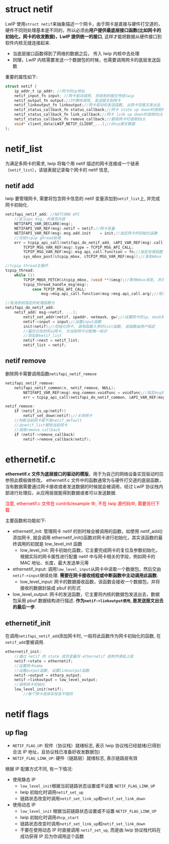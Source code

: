 # struct netif

LwIP 使用`struct netif`来抽象描述一个网卡，由于网卡是直接与硬件打交道的，硬件不同则处理基本是不同的，所以必须由**用户提供最底层接口函数(比如网卡的初始化，网卡的收发数据)，LwIP 提供统一的接口**, 这样才能把数据从硬件接口到软件内核无缝连接起来.

- 当底层接口函数得到了网络的数据之后， 传入 lwip 内核中去处理
- 同理，LwIP 内核需要发送一个数据包的时候，也需要调用网卡的底层发送函数

重要的属性如下:

```c
struct netif {
    ip_addr_t ip_addr; //网卡的ip地址
    netif_input_fn input; //网卡驱动调用, 将收到的报文传给lwip
    netif_output_fn output;//IP模块调用, 发送报文到网卡
    netif_linkoutput_fn linkoutput;//网卡驱动的发送函数, 从网卡将报文发出去
    netif_status_callback_fn status_callback;//网卡 state up down时调用的cb
    netif_status_callback_fn link_callback;//网卡 link up down时调用的cb
    netif_status_callback_fn remove_callback;//删除网卡时调用的cb
    void* client_data[LWIP_NETIF_CLIENT_...];//dhcp报文数据
};
```

# netif_list

为满足多网卡的需求, lwip 将每个用 netif 描述的网卡连接成一个链表（`netif_list`），该链表就记录每个网卡的 netif 信息,

## netif add

lwip 要管理网卡, 需要将包含网卡信息的 netif 变量添加到`netif_list`上, 并完成网卡初始化.

```c
netifapi_netif_add: //NETCONN API
    //定义api msg, 并填充内容
    NETIFAPI_VAR_DECLARE(msg);
    NETIFAPI_VAR_REF(msg).netif = netif;//网卡变量
    NETIFAPI_VAR_REF(msg).msg.add.init    = init;//指定网卡的初始化函数
    //交给tcpip ghread处理
    err = tcpip_api_call(netifapi_do_netif_add, &API_VAR_REF(msg).call);
        TCPIP_MSG_VAR_REF(msg).type = TCPIP_MSG_API_CALL;
        TCPIP_MSG_VAR_REF(msg).msg.api_call.function = fn;//指定处理函数
        sys_mbox_post(&tcpip_mbox, &TCPIP_MSG_VAR_REF(msg));//发到mbox

//tcpip thread主循环
tcpip_thread:
    while (1)
        TCPIP_MBOX_FETCH(&tcpip_mbox, (void **)&msg);//等待mbox消息, 并在等待时处理超时
        tcpip_thread_handle_msg(msg);
            case TCPIP_MSG_API_CALL:
                msg->msg.api_call.function(msg->msg.api_call.arg);//用发消息前指定的函数处理msg

//发消息前指定的处理函数为
netifapi_do_netif_add:
    netif_add( msg->netif, ...);
        netif_set_addr(netif, ipaddr, netmask, gw);//设置网卡的ip, mask和gw
        netif->input = input;//设置input函数
        init(netif);//初始化网卡, 调用函数入参的init函数, 该函数由用户指定
        //遍历已存的所以网卡, 为当前网卡分配唯一标识
        //添加到netif_list
        netif->next = netif_list;
        netif_list = netif;
```

## netif remove

删除网卡需要调用函数`netifapi_netif_remove`

```c
netifapi_netif_remove:
    netifapi_netif_common(n, netif_remove, NULL);
        NETIFAPI_VAR_REF(msg).msg.common.voidfunc = voidfunc;//指定msg处理函数
        err = tcpip_api_call(netifapi_do_netif_common, &API_VAR_REF(msg).call);

netif_remove:
    if (netif_is_up(netif))
        netif_set_down(netif);//关闭网卡
    //判断当前网卡是不是netif_default
    //从netif_list移除当前网卡
    //调用remove_callback
    if (netif->remove_callback)
        netif->remove_callback(netif);
```

# ethernetif.c

**ethernetif.c 文件为底层接口的驱动的模版**，用于为自己的网络设备实现驱动时应参照此模板做修改。
ethernetif.c 文件中的函数通常为与硬件打交道的底层函数，当有数据需要通过网卡接收或者发送数据的时候就会被调用，经过 LwIP 协议栈内部进行处理后，从应用层就能得到数据或者可以发送数据.

<font color='red'>注意, ethernetif.c 文件在 contrib/example 中, 不在 lwip 源代码中, 需要另行下载</font>

主要函数和功能如下:

- ethernetif_init: 管理网卡 netif 的到时候会被调用的函数，如使用 netif_add()添加网卡, 就会调用 ethernetif_init()函数对网卡进行初始化，其实该函数的最终调用的初就是 low_level_init 函数
  - low_level_init: 网卡初始化函数，它主要完成网卡的复位及参数初始化，根据实际的网卡属性进行配置 netif 中与网卡相关的字段，例如网卡的 MAC 地址、长度，最大发送单元等
- ethernetif_input: 调用`low_level_input`从网卡中读取一个数据包，然后交由`netif->input`继续处理. **需要在网卡接收线程或中断函数中主动调用此函数**.
  - low_level_input: 网卡的数据接收函数，该函数会接收一个数据包，并将接收的数据封装成 pbuf 的形式
- low_level_output: 网卡的发送函数，它主要将内核的数据包发送出去，数据包采用 pbuf 数据结构进行描述. **作为`netif->linkoutput使用`, 是发送报文出去的最后一步**.

## ethernetif_init

在调用`netifapi_netif_add`添加网卡时, 一般将此函数作为网卡初始化的函数, 在`netif_add`里被调用.

```c
ethernetif_init:
    //通过 netif 的 state 成员变量将 ethernetif 结构传递给上层
    netif->state = ethernetif;
    //设置网卡name
    //设置output函数, 设置linkoutput函数
    netif->output = etharp_output;
    netif->linkoutput = low_level_output;
    //调用网卡初始化
    low_level_init(netif);
        //每个网卡具体实现各不相同
```

# netif flags

## up flag

- `NETIF_FLAG_UP`: 软件（协议栈）就绪标志, 表示 lwip 协议栈已经就绪(已得到合法 IP 地址，且协议栈已准备好收发数据包)
- `NETIF_FLAG_LINK_UP`: 硬件（链路层）就绪标志, 表示链路层有效

根据 IP 配置方式不同, 有一下情况:

- 使用静态 IP
  - `low_level_init`根据当前链路状态设置或不设置 `NETIF_FLAG_LINK_UP`
  - lwip 初始化时调用`netif_set_up`
  - 链路状态改变时调用`netif_set_link_up`和`netif_set_link_down`
- 使用动态 IP
  - `low_level_init` 根据当前链路状态设置或不设置 `NETIF_FLAG_LINK_UP`
  - lwip 初始化时调用`dhcp_start`
  - 链路状态改变时调用`netif_set_link_up`和`netif_set_link_down`
  - 不要在使用动态 IP 时直接调用 `netif_set_up`, 而是由 lwip 协议栈代码在成功获得 IP 后为你调用这个函数
